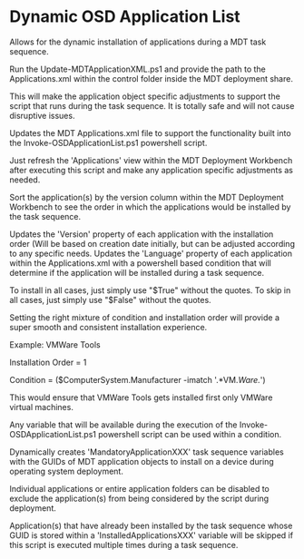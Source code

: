 # Dynamic OSD Application List
 Allows for the dynamic installation of applications during a MDT task sequence.
 
Run the Update-MDTApplicationXML.ps1 and provide the path to the Applications.xml within the control folder inside the MDT deployment share.

This will make the application object specific adjustments to support the script that runs during the task sequence. It is totally safe and will not cause disruptive issues.

Updates the MDT Applications.xml file to support the functionality built into the Invoke-OSDApplicationList.ps1 powershell script.

Just refresh the 'Applications' view within the MDT Deployment Workbench after executing this script and make any application specific adjustments as needed.

Sort the application(s) by the version column within the MDT Deployment Workbench to see the order in which the applications would be installed by the task sequence.
	  

Updates the 'Version' property of each application with the installation order (Will be based on creation date initially, but can be adjusted according to any specific needs.
Updates the 'Language' property of each application within the Applications.xml with a powershell based condition that will determine if the application will be installed during a task sequence.

To install in all cases, just simply use "$True" without the quotes.
To skip in all cases, just simply use "$False" without the quotes.

Setting the right mixture of condition and installation order will provide a super smooth and consistent installation experience.

Example: VMWare Tools
 
Installation Order = 1

Condition = ($ComputerSystem.Manufacturer -imatch '.*VM.*Ware.*')

This would ensure that VMWare Tools gets installed first only VMWare virtual machines.

Any variable that will be available during the execution of the Invoke-OSDApplicationList.ps1 powershell script can be used within a condition.

Dynamically creates 'MandatoryApplicationXXX' task sequence variables with the GUIDs of MDT application objects to install on a device during operating system deployment.
          
Individual applications or entire application folders can be disabled to exclude the application(s) from being considered by the script during deployment.

Application(s) that have already been installed by the task sequence whose GUID is stored within a 'InstalledApplicationsXXX' variable will be skipped if this script is executed multiple times during a task sequence.